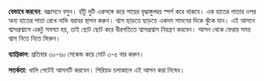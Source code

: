 **যেভাবে করবেন**: বজ্রাসনে বসুন। হাঁটু দুটি একসঙ্গে করে পায়ের বৃদ্ধাঙ্গুলদ্বয় স্পর্শ করে থাকবে। এক হাতের পাতার ওপর অন্য হাতের পাতা রেখে নাভি বরাবর স্থাপন করুন। শ্বাস ছাড়তে ছাড়তে একদম সামনের দিকে ঝুঁকে যান। এই আসনে শ্বাসপ্রশ্বাসে একটু সমস্যা হয়, তাই ছোট ছোট করে ধীরগতিতে শ্বাসপ্রশ্বাস নিয়ন্ত্রণ করবেন। আসন থেকে ফেরার সময় শ্বাস নিতে নিতে ফিরুন।  

**ব্যাপ্তিকাল**: প্রতিবার ৩০-৬০ সেকেন্ড করে মোট ৩-৫ বার করুন।  

**সতর্কতা**: খালি পেটেই আসনটি করবেন। পিরিয়ড চলাকালে এই আসন করা নিষেধ।

